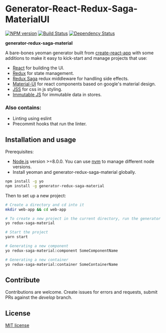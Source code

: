 # Generator-React-Redux-Saga-MaterialUI
[![NPM version][npm-image]][npm-url] [![Build Status][travis-image]][travis-url] [![Dependency Status][daviddm-image]][daviddm-url]

**generator-redux-saga-material**

A bare-bones yeoman generator built from [create-react-app](https://github.com/facebook/create-react-app) with some additions to make it easy to kick-start and manage projects that use:

- [React](https://reactjs.org/) for building the UI.
- [Redux](https://github.com/reduxjs/redux) for state management.
- [Redux Saga](https://github.com/redux-saga/redux-saga) redux middleware for handling side effects.
- [Material-UI](https://github.com/mui-org/material-ui) for react components based on google's material design.
- [JSS](https://github.com/cssinjs/jss) for css in js styling.
- [Immutable JS](https://github.com/facebook/immutable-js/) for immutable data in stores.

### Also contains:

- Linting using eslint
- Precommit hooks that run the linter.

## Installation and usage

Prerequisites:

- [Node.js](https://nodejs.org/) version >=8.0.0. You can use [nvm](https://github.com/creationix/nvm) to manage different node versions.
- Install yeoman and generator-redux-saga-material globally.

```bash
npm install -g yo
npm install -g generator-redux-saga-material
```

Then to set up a new project:

```bash
# Create a directory and cd into it
mkdir web-app && cd web-app

# To create a new project in the current directory, run the generator
yo redux-saga-material

# Start the project
yarn start

# Generating a new component
yo redux-saga-material:component SomeComponentName

# Generating a new container
yo redux-saga-material:container SomeContainerName
```

## Contribute

Contributions are welcome. Create issues for errors and requests, submit PRs against the *develop* branch.

## License

[MIT license](http://opensource.org/licenses/MIT)

[npm-image]: https://badge.fury.io/js/generator-redux-saga-material.svg
[npm-url]: https://npmjs.org/package/generator-redux-saga-material
[travis-image]: https://travis-ci.org/bmosigisi/generator-redux-saga-material.svg?branch=master
[travis-url]: https://travis-ci.org/bmosigisi/generator-redux-saga-material
[daviddm-image]: https://david-dm.org/bmosigisi/generator-redux-saga-material.svg?theme=shields.io
[daviddm-url]: https://david-dm.org/bmosigisi/generator-redux-saga-material
